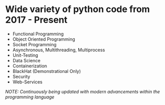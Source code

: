 # Wide variety of python code from 2017 - Present
- Functional Programming
- Object Oriented Programming
- Socket Programming
- Asynchronous, Multithreading, Multiprocess
- Unit-Testing
- Data Science
- Containerization
- BlackHat (Demonstrational Only)
- Security
- Web-Services

*NOTE: Continuously being updated with modern advancements within the programming language*
